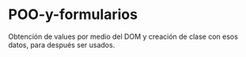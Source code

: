 # POO-y-formularios
Obtención de values por medio del DOM y creación de clase con esos datos, para después ser usados.
